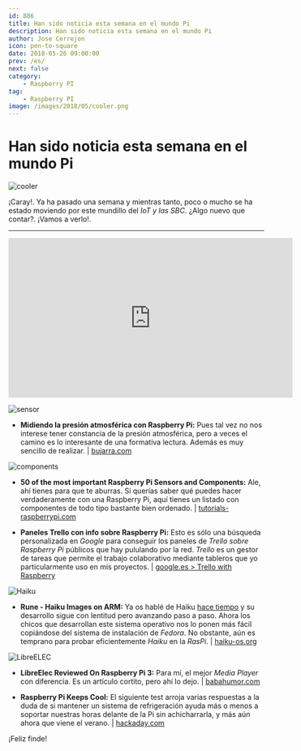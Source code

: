 ```yaml
---
id: 886
title: Han sido noticia esta semana en el mundo Pi
description: Han sido noticia esta semana en el mundo Pi
author: Jose Cerrejon
icon: pen-to-square
date: 2018-05-26 09:00:00
prev: /es/
next: false
category:
    - Raspberry PI
tag:
    - Raspberry PI
image: /images/2018/05/cooler.png
---
```


# Han sido noticia esta semana en el mundo Pi

![cooler](/images/2018/05/cooler.png)

¡Caray!. Ya ha pasado una semana y mientras tanto, poco o mucho se ha estado moviendo por este mundillo del _IoT y las SBC_. ¿Algo nuevo que contar?. ¡Vamos a verlo!.

---

<iframe width="560" height="315" src="https://www.youtube.com/embed/lHwvoFLbAkM?rel=0" frameborder="0" allow="autoplay; encrypted-media" allowfullscreen></iframe>

![sensor](/images/2018/05/sensor.png)

-   **Midiendo la presión atmosférica con Raspberry Pi:** Pues tal vez no nos interese tener constancia de la presión atmosférica, pero a veces el camino es lo interesante de una formativa lectura. Además es muy sencillo de realizar. | [bujarra.com](https://www.bujarra.com/midiendo-la-presion-atmosferica-con-raspberry-pi/)

![components](/images/2018/05/components.png)

-   **50 of the most important Raspberry Pi Sensors and Components:** Ale, ahí tienes para que te aburras. Si querías saber qué puedes hacer verdaderamente con una Raspberry Pi, aquí tienes un listado con componentes de todo tipo bastante bien ordenado. | [tutorials-raspberrypi.com](https://tutorials-raspberrypi.com/raspberry-pi-sensors-overview-50-important-components/)

-   **Paneles Trello con info sobre Raspberry Pi:** Esto es sólo una búsqueda personalizada en _Google_ para conseguir los paneles de _Trello sobre Raspberry Pi_ públicos que hay pululando por la red. _Trello_ es un gestor de tareas que permite el trabajo colaborativo mediante tableros que yo particularmente uso en mis proyectos. | [google.es > Trello with Raspberry](https://www.google.es/search?ei=hfoIW_2qH4fvUq78veAJ&q=inurl%3Ahttps%3A%2F%2Ftrello.com+AND+intext%3Araspberry&oq=inurl%3Ahttps%3A%2F%2Ftrello.com+AND+intext%3Araspberry&gs_l=psy-ab.3...11640.13914.0.14092.14.14.0.0.0.0.124.1134.11j3.14.0....0...1c.1.64.psy-ab..0.0.0....0.5QHLNFwlFgM)

![Haiku](/images/2017/05/apps-prefs.png)

-   **Rune - Haiku Images on ARM:** Ya os hablé de Haiku [hace tiempo](/post.php?id=797) y su desarrollo sigue con lentitud pero avanzando paso a paso. Ahora los chicos que desarrollan este sistema operativo nos lo ponen más fácil copiándose del sistema de instalación de _Fedora_. No obstante, aún es temprano para probar eficientemente _Haiku_ en la _RasPi_. | [haiku-os.org](https://www.haiku-os.org/blog/kallisti5/2018-05-19_rune_-_haiku_images_on_arm/)

![LibreELEC](/images/2017/05/libreelec.png)

-   **LibreElec Reviewed On Raspberry Pi 3:** Para mí, el mejor _Media Player_ con diferencia. Es un artículo cortito, pero ahí lo dejo. | [babahumor.com](https://www.babahumor.com/libreelec-review-raspberry-pi-3/)

-   **Raspberry Pi Keeps Cool:** El siguiente test arroja varias respuestas a la duda de si mantener un sistema de refrigeración ayuda más o menos a soportar nuestras horas delante de la Pi sin achicharrarla, y más aún ahora que viene el verano. | [hackaday.com](https://hackaday.com/2018/05/22/raspberry-pi-keeps-cool/)

¡Feliz finde!
